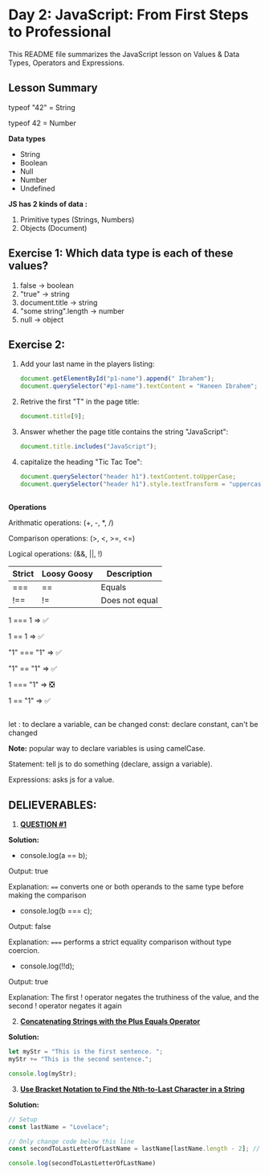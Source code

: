 # Day 2: JavaScript: From First Steps to Professional
This README file summarizes the JavaScript lesson on Values & Data Types, Operators and Expressions.

## Lesson Summary
typeof "42" = String

typeof 42 = Number

**Data types**
- String
- Boolean
- Null
- Number
- Undefined

**JS has 2 kinds of data :**
1. Primitive types (Strings, Numbers)
2. Objects (Document)


## Exercise 1: Which data type is each of these values?

1. false -> boolean
2. "true" -> string
3. document.title -> string
4. "some string".length -> number
5. null -> object

## Exercise 2: 

1. Add your last name in the players listing:
   ```javascript
   document.getElementById("p1-name").append(" Ibrahem");
   document.querySelector("#p1-name").textContent = "Haneen Ibrahem";
   ```

2. Retrive the first "T" in the page title:
   ```javascript
   document.title[9];
   ```

3. Answer whether the page title contains the string "JavaScript":
   ```javascript
   document.title.includes("JavaScript");
   ```

4. capitalize the heading "Tic Tac Toe":
   ```javascript
   document.querySelector("header h1").textContent.toUpperCase;
   document.querySelector("header h1").style.textTransform = "uppercase";
   ```
##

**Operations**

Arithmatic operations:
(+, -, *, /)

Comparison operations:
(>, <, >=, <=)

Logical operations:
(&&, ||, !)


| Strict | Loosy Goosy | Description        |
| ------ | ------------ | ------------------ |
| ===    | ==           | Equals             |
| !==    | !=           | Does not equal     |


1 === 1       =>  ✅

1 == 1        =>  ✅

"1" === "1"   =>  ✅

"1" == "1"    =>  ✅

1 === "1"     =>  ❎

1 == "1"      =>  ✅

##

let : to declare a variable, can be changed
const: declare constant, can't be changed

**Note:** popular way to declare variables is using camelCase.

Statement: tell js to do something (declare, assign a variable).

Expressions: asks js for a value.


## DELIEVERABLES:

1. **[QUESTION #1](https://github.com/orjwan-alrajaby/gsg-QA-Nablus-training-2023/blob/main/learning-sprint-1/week1%20-%20javascript-from-first-steps-to-professional/day%202/tasks.md#question-1)**

**Solution:** 

- console.log(a == b);

Output: true

Explanation: `==` converts one or both operands to the same type before making the comparison

- console.log(b === c);
  
Output: false

Explanation: `===` performs a strict equality comparison without type coercion.

- console.log(!!d);
  
Output: true

Explanation: The first ! operator negates the truthiness of the value, and the second ! operator negates it again


2. **[Concatenating Strings with the Plus Equals Operator](https://www.freecodecamp.org/learn/javascript-algorithms-and-data-structures/basic-javascript/concatenating-strings-with-the-plus-equals-operator)**
   
**Solution:**
 ```javascript
let myStr = "This is the first sentence. ";
myStr += "This is the second sentence.";

console.log(myStr);
```

3. **[Use Bracket Notation to Find the Nth-to-Last Character in a String](https://www.freecodecamp.org/learn/javascript-algorithms-and-data-structures/basic-javascript/use-bracket-notation-to-find-the-nth-to-last-character-in-a-string)**
   
**Solution:**
 ```javascript
// Setup
const lastName = "Lovelace";

// Only change code below this line
const secondToLastLetterOfLastName = lastName[lastName.length - 2]; // Change this line

console.log(secondToLastLetterOfLastName)
```
